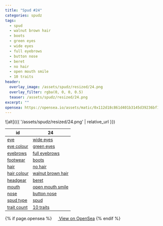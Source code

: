 ```yaml
---
title: "Spud #24"
categories: spudz
tags:
  - spud
  - walnut brown hair
  - boots
  - green eyes
  - wide eyes
  - full eyebrows
  - button nose
  - beret
  - no hair
  - open mouth smile
  - 10 traits
header:
  overlay_image: /assets/spudz/resized/24.png
  overlay_filter: rgba(0, 0, 0, 0.5)
  teaser: /assets/spudz/resized/24.png
excerpt: ""
opensea: https://opensea.io/assets/matic/0x112d18c861d401b3145d39236bf149f01e18beed/24
---
```

![alt]({{ '/assets/spudz/resized/24.png' | relative_url }})

| id | 24 |
|-|-|
| <a href="/traits/eye/#trait-type">eye</a> | <a href="/traits/eye/wide-eyes/1/#trait">wide eyes</a> |
| <a href="/traits/eye-colour/#trait-type">eye colour</a> | <a href="/traits/eye-colour/green-eyes/1/#trait">green eyes</a> |
| <a href="/traits/eyebrows/#trait-type">eyebrows</a> | <a href="/traits/eyebrows/full-eyebrows/1/#trait">full eyebrows</a> |
| <a href="/traits/footwear/#trait-type">footwear</a> | <a href="/traits/footwear/boots/1/#trait">boots</a> |
| <a href="/traits/hair/#trait-type">hair</a> | <a href="/traits/hair/no-hair/1/#trait">no hair</a> |
| <a href="/traits/hair-colour/#trait-type">hair colour</a> | <a href="/traits/hair-colour/walnut-brown-hair/1/#trait">walnut brown hair</a> |
| <a href="/traits/headgear/#trait-type">headgear</a> | <a href="/traits/headgear/beret/1/#trait">beret</a> |
| <a href="/traits/mouth/#trait-type">mouth</a> | <a href="/traits/mouth/open-mouth-smile/1/#trait">open mouth smile</a> |
| <a href="/traits/nose/#trait-type">nose</a> | <a href="/traits/nose/button-nose/1/#trait">button nose</a> |
| <a href="/traits/spud-type/#trait-type">spud type</a> | <a href="/traits/spud-type/spud/1/#trait">spud</a> |
| <a href="/traits/trait-count/#trait-type">trait count</a> | <a href="/traits/trait-count/10-traits/1/#trait">10 traits</a> |

{% if page.opensea %}
<a href="{{page.opensea}}" class="btn btn--info" onclick="window.open(this.href, '_blank'); return false;"><img src="/assets/images/opensea.svg" width="16px"><span>  View on OpenSea</span></a>
{% endif %}
